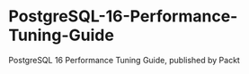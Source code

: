 # PostgreSQL-16-Performance-Tuning-Guide
PostgreSQL 16 Performance Tuning Guide, published by Packt
